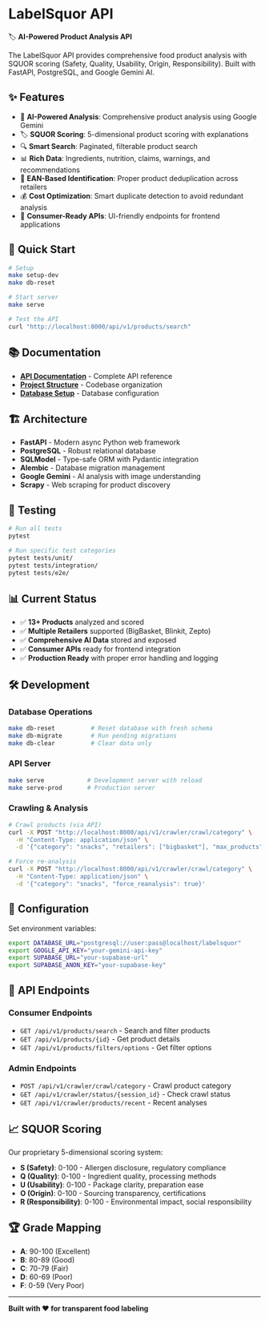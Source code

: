 # LabelSquor API

🏷️ **AI-Powered Product Analysis API**

The LabelSquor API provides comprehensive food product analysis with SQUOR scoring (Safety, Quality, Usability, Origin, Responsibility). Built with FastAPI, PostgreSQL, and Google Gemini AI.

## ✨ Features

- 🤖 **AI-Powered Analysis**: Comprehensive product analysis using Google Gemini
- 🏷️ **SQUOR Scoring**: 5-dimensional product scoring with explanations
- 🔍 **Smart Search**: Paginated, filterable product search
- 📊 **Rich Data**: Ingredients, nutrition, claims, warnings, and recommendations
- 🚀 **EAN-Based Identification**: Proper product deduplication across retailers
- 💰 **Cost Optimization**: Smart duplicate detection to avoid redundant analysis
- 📱 **Consumer-Ready APIs**: UI-friendly endpoints for frontend applications

## 🚀 Quick Start

```bash
# Setup
make setup-dev
make db-reset

# Start server
make serve

# Test the API
curl "http://localhost:8000/api/v1/products/search"
```

## 📚 Documentation

- **[API Documentation](docs/API_DOCUMENTATION.md)** - Complete API reference
- **[Project Structure](PROJECT_STRUCTURE.md)** - Codebase organization
- **[Database Setup](docs/DATABASE_SETUP_COMPLETE.md)** - Database configuration

## 🏗️ Architecture

- **FastAPI** - Modern async Python web framework
- **PostgreSQL** - Robust relational database
- **SQLModel** - Type-safe ORM with Pydantic integration
- **Alembic** - Database migration management
- **Google Gemini** - AI analysis with image understanding
- **Scrapy** - Web scraping for product discovery

## 🧪 Testing

```bash
# Run all tests
pytest

# Run specific test categories
pytest tests/unit/
pytest tests/integration/
pytest tests/e2e/
```

## 📊 Current Status

- ✅ **13+ Products** analyzed and scored
- ✅ **Multiple Retailers** supported (BigBasket, Blinkit, Zepto)
- ✅ **Comprehensive AI Data** stored and exposed
- ✅ **Consumer APIs** ready for frontend integration
- ✅ **Production Ready** with proper error handling and logging

## 🛠️ Development

### Database Operations
```bash
make db-reset          # Reset database with fresh schema
make db-migrate        # Run pending migrations
make db-clear          # Clear data only
```

### API Server
```bash
make serve            # Development server with reload
make serve-prod       # Production server
```

### Crawling & Analysis
```bash
# Crawl products (via API)
curl -X POST "http://localhost:8000/api/v1/crawler/crawl/category" \
  -H "Content-Type: application/json" \
  -d '{"category": "snacks", "retailers": ["bigbasket"], "max_products": 5}'

# Force re-analysis
curl -X POST "http://localhost:8000/api/v1/crawler/crawl/category" \
  -H "Content-Type: application/json" \
  -d '{"category": "snacks", "force_reanalysis": true}'
```

## 🔧 Configuration

Set environment variables:
```bash
export DATABASE_URL="postgresql://user:pass@localhost/labelsquor"
export GOOGLE_API_KEY="your-gemini-api-key"
export SUPABASE_URL="your-supabase-url"
export SUPABASE_ANON_KEY="your-supabase-key"
```

## 🎯 API Endpoints

### Consumer Endpoints
- `GET /api/v1/products/search` - Search and filter products
- `GET /api/v1/products/{id}` - Get product details
- `GET /api/v1/products/filters/options` - Get filter options

### Admin Endpoints  
- `POST /api/v1/crawler/crawl/category` - Crawl product category
- `GET /api/v1/crawler/status/{session_id}` - Check crawl status
- `GET /api/v1/crawler/products/recent` - Recent analyses

## 📈 SQUOR Scoring

Our proprietary 5-dimensional scoring system:

- **S (Safety)**: 0-100 - Allergen disclosure, regulatory compliance
- **Q (Quality)**: 0-100 - Ingredient quality, processing methods  
- **U (Usability)**: 0-100 - Package clarity, preparation ease
- **O (Origin)**: 0-100 - Sourcing transparency, certifications
- **R (Responsibility)**: 0-100 - Environmental impact, social responsibility

## 🏆 Grade Mapping
- **A**: 90-100 (Excellent)
- **B**: 80-89 (Good)  
- **C**: 70-79 (Fair)
- **D**: 60-69 (Poor)
- **F**: 0-59 (Very Poor)

---

**Built with ❤️ for transparent food labeling**